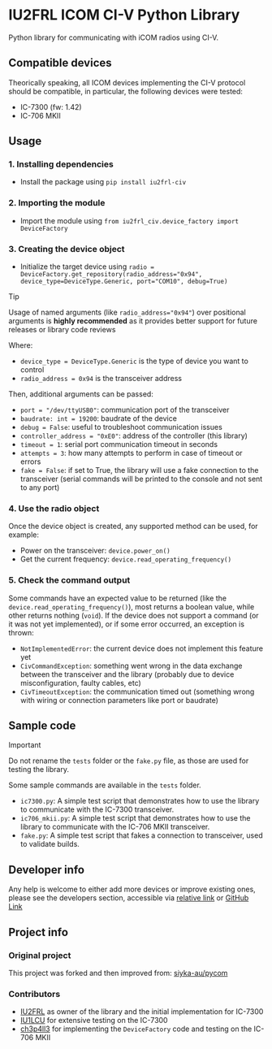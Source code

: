 # IU2FRL ICOM CI-V Python Library

Python library for communicating with iCOM radios using CI-V.

## Compatible devices

Theorically speaking, all ICOM devices implementing the CI-V protocol should be compatible, in particular, the following devices were tested:

- IC-7300 (fw: 1.42)
- IC-706 MKII

## Usage

### 1. Installing dependencies

- Install the package using `pip install iu2frl-civ`

### 2. Importing the module

- Import the module using `from iu2frl_civ.device_factory import DeviceFactory`

### 3. Creating the device object

- Initialize the target device using `radio = DeviceFactory.get_repository(radio_address="0x94", device_type=DeviceType.Generic, port="COM10", debug=True)`

> [!TIP]
> Usage of named arguments (like `radio_address="0x94"`) over positional arguments is **highly recommended** as it provides better support for future releases or library code reviews

Where:

- `device_type = DeviceType.Generic` is the type of device you want to control
- `radio_address = 0x94` is the transceiver address

Then, additional arguments can be passed:

- `port = "/dev/ttyUSB0"`: communication port of the transceiver
- `baudrate: int = 19200`: baudrate of the device
- `debug = False`: useful to troubleshoot communication issues
- `controller_address = "0xE0"`: address of the controller (this library)
- `timeout = 1`: serial port communication timeout in seconds
- `attempts = 3`: how many attempts to perform in case of timeout or errors
- `fake = False`: if set to True, the library will use a fake connection to the transceiver (serial commands will be printed to the console and not sent to any port)

### 4. Use the radio object

Once the device object is created, any supported method can be used, for example:

- Power on the transceiver: `device.power_on()`
- Get the current frequency: `device.read_operating_frequency()`

### 5. Check the command output

Some commands have an expected value to be returned (like the `device.read_operating_frequency()`), most returns a boolean value, while other returns nothing (`void`). If the device does not support a command (or it was not yet implemented), or if some error occurred, an exception is thrown:

- `NotImplementedError`: the current device does not implement this feature yet
- `CivCommandException`: something went wrong in the data exchange between the transceiver and the library (probably due to device misconfiguration, faulty cables, etc)
- `CivTimeoutException`: the communication timed out (something wrong with wiring or connection parameters like port or baudrate)

## Sample code

> [!IMPORTANT]
> Do not rename the `tests` folder or the `fake.py` file, as those are used for testing the library.

Some sample commands are available in the `tests` folder.

- `ic7300.py`: A simple test script that demonstrates how to use the library to communicate with the IC-7300 transceiver.
- `ic706_mkii.py`: A simple test script that demonstrates how to use the library to communicate with the IC-706 MKII transceiver.
- `fake.py`: A simple test script that fakes a connection to transceiver, used to validate builds.

## Developer info

Any help is welcome to either add more devices or improve existing ones, please see the developers section, accessible via [relative link](./docs/developers.md) or [GitHub Link](https://github.com/iu2frl/iu2frl-civ/blob/main/docs/developers.md)

## Project info

### Original project

This project was forked and then improved from: [siyka-au/pycom](https://github.com/siyka-au/pycom)

### Contributors

- [IU2FRL](https://github.com/iu2frl) as owner of the library and the initial implementation for IC-7300
- [IU1LCU](https://www.qrz.com/db/IU1LCU) for extensive testing on the IC-7300
- [ch3p4ll3](https://github.com/ch3p4ll3) for implementing the `DeviceFactory` code and testing on the IC-706 MKII
